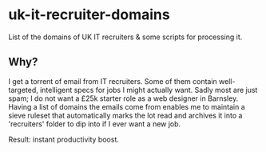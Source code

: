uk-it-recruiter-domains
=======================

List of the domains of UK IT recruiters &amp; some scripts for processing it.

Why?
----

I get a torrent of email from IT recruiters.  Some of them contain well-targeted, intelligent specs for jobs I might actually want.  Sadly most are just spam; I do not want a £25k starter role as a web designer in Barnsley.  Having a list of domains the emails come from enables me to maintain a sieve ruleset that automatically marks the lot read and archives it into a 'recruiters' folder to dip into if I ever want a new job.

Result: instant productivity boost.


